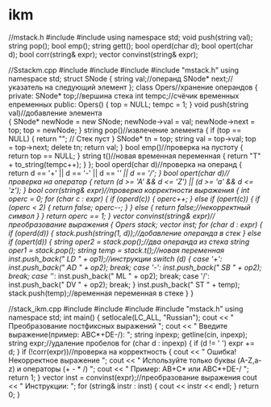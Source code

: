 # ikm
//mstack.h
#include<iostream>
#include<vector>
using namespace std;
void push(string val);
string pop();
bool emp();
string gett();
bool operd(char d);
bool opert(char d);
bool corr(string& expr);
vector<string> convinst(string& expr);

//Sstackm.cpp
#include<string>
#include<iostream>
#include<vector>
#include "mstack.h"
using namespace std;
struct SNode
{
    string val;//операнд
    SNode* next;//указатель на следующий элемент
};
class Opers//хранение операндов 
{
private:
    SNode* top;//вершина стека
    int tempc;//счёчик временных епременных
public:
    Opers()
    {
        top = NULL;
        tempc = 1;
    }
    void push(string val)//добавление элемента  
    {
        SNode* newNode = new SNode;
        newNode->val = val;
        newNode->next = top;
        top = newNode;
    }
    string pop()//извлечение элемента 
    {
        if (top == NULL)
        {
            return ""; // Стек пуст
        }
        SNode* tn = top;
        string val = top->val;
        top = top->next;
        delete tn;
        return val;
    }
    bool emp()//проверка на пустоту
    {
        return top == NULL;
    }
    string t()//новая временная переменная 
    {
        return "T" + to_string(tempc++);
    }
};
bool operd(char d)//проверка на операнд 
{
    return d == '+' || d == '-' || d == '*' || d == '/';
}
bool opert(char d)//проверка на оператор
{
    return (d >= 'A' && d <= 'Z') || (d >= 'a' && d <= 'z');
}
bool corr(string& expr)//проверка корректности выражения 
{
    int operc = 0;
    for (char c : expr)
    {
        if (operd(c))
        {
            operc++;
        }
        else if (opert(c))
        {
            if (operc < 2)
            {
                return false;
                operc--;
            }
        }
        else
        {
            return false;//некорректный символ
        }
    }
    return operc == 1;
}
vector<string> convinst(string& expr)//преобразование выражения 
{
    Opers stack;
    vector<string> inst;
    for (char d : expr)
    {
        if (operd(d))
        {
            stack.push(string(1, d));//добавление операнда в стек
        }
        else if (opert(d))
        {
            string oper2 = stack.pop();//два операнда из стека
            string oper1 = stack.pop();
            string temp = stack.t();//новая переменная
            inst.push_back(" LD " + op1);//инструкции
            switch (d)
            {
            case '+':
                inst.push_back(" AD " + op2);
                break;
            case '-':
                inst.push_back(" SB " + op2);
                break;
            case '*':
                inst.push_back(" ML " + op2);
                break;
            case '/':
                inst.push_back(" DV " + op2);
                break;
            }
            inst.push_back(" ST " + temp);
            stack.push(temp);//временная переменная в стеке
        }
    }
    
//stack_ikm.cpp
#include<iostream>
#include<vector>
#include<string>
#include "mstack.h"
using namespace std;
int main()
{
    setlocale(LC_ALL, "Russian");
    cout << " Преобразование постфиксных выражений ";
    cout << " Введите выражение(пример: ABC*+DE-/): ";
    string inpexp;
    getline(cin, inpexp);
    string expr;//удаление пробелов
    for (char d : inpexp)
    {
        if (d != ' ') expr += d;
    }
    if (!corr(expr))//проверка на корректность 
    {
        cout << " Ошибка! Некорректное выражение ";
        cout << " Используйте только буквы (A-Z,a-z) и операторы (+ - * /) ";
        cout << " Пример: AB+C* или ABC*+DE-/ ";
        return 1;
    }
    vector<string> inst = convinst(expr);//преобразование выражения
    cout << " Инструкции: ";
    for (string& instr : inst)
    {
        cout << instr << endl;
    }
    return 0;
}
